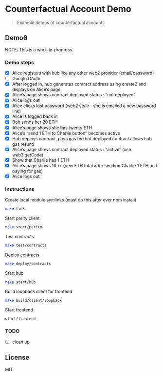 # Counterfactual Account Demo

> Example demos of counterfactual accounts

## Demo6

NOTE: This is a work-in-progress.

### Demo steps

- [x] Alice registers with hub like any other web2 provider (email/password)
- [ ] Google OAuth
- [x] After logged in, hub generates contract address using create2 and displays on Alice’s page
- [x] Alice’s page shows contract deployed status : “not deployed”
- [x] Alice logs out
- [x] Alice clicks lost password (web2 style - she is emailed a new password link)
- [x] Alice is logged back in
- [x] Bob sends her 20 ETH
- [x] Alice’s page shows she has twenty ETH
- [x] Alice’s “send 1 ETH to Charlie button” becomes active
- [x] Hub deploys contract, pays gas fee but deployed contract allows hub gas refund
- [x] Alice’s page shows contract deployed status : “active” (use web3.getCode)
- [x] Show that Charlie has 1 ETH
- [x] Alice’s page shows 18.xx (new ETH total after sending Charlie 1 ETH and paying for gas)
- [x] Alice logs out

### Instructions

Create local module symlinks (must do this after ever npm install)

```bash
make link
```

Start parity client

```bash
make start/parity
```

Test contracts

```bash
make test/contracts
```

Deploy contracts

```bash
make deploy/contracts
```

Start hub

```bash
make start/hub
```

Build loopback client for frontend

```bash
make build/client/loopback
```

Start frontend

```bash
start/frontend
```

### TODO

- [ ] clean up

## License

MIT
